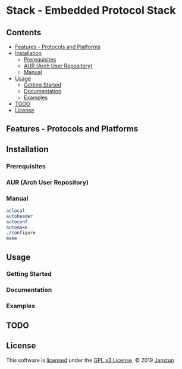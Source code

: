 # Stack - Embedded Protocol Stack

## Contents
* [Features - Protocols and Platforms](#features-protocols-and-platforms)
* [Installation](#installation)
    * [Prerequisites](#prerequisites)
    * [AUR (Arch User Repository)](#aur-arch-user-respository)
    * [Manual](#manual)
* [Usage](#usage)
    * [Getting Started](#getting-started)
    * [Documentation](#documentation)
    * [Examples](#examples)
* [TODO](#todo)
* [License](#license)

## Features - Protocols and Platforms

## Installation
### Prerequisites

### AUR (Arch User Repository)

### Manual

```bash
aclocal
autoheader
autoconf
automake
./configure
make
```

## Usage
### Getting Started

### Documentation

### Examples

## TODO

## License
This software is [licensed](LICENSE) under the [GPL v3 License][gpl]. © 2019 [Janstun][janstun]

[gpl]: https://www.gnu.org/licenses/gpl-3.0.en.html
[janstun]: http://www.janstun.com
